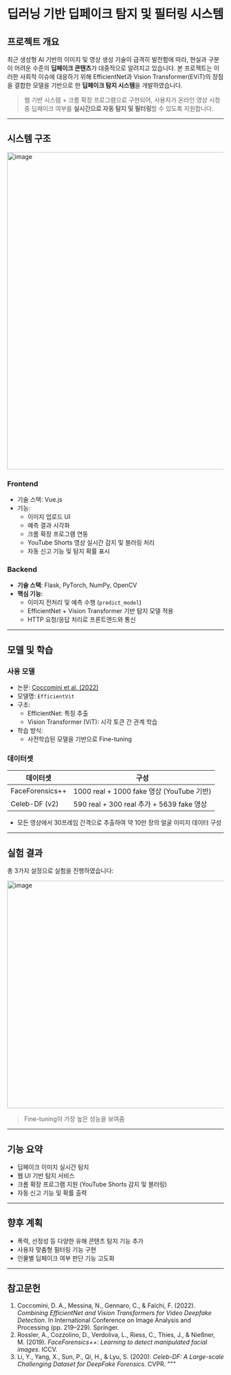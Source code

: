 # 딥러닝 기반 딥페이크 탐지 및 필터링 시스템

## 프로젝트 개요

최근 생성형 AI 기반의 이미지 및 영상 생성 기술이 급격히 발전함에 따라, 현실과 구분이 어려운 수준의 **딥페이크 콘텐츠**가 대중적으로 알려지고 있습니다. 본 프로젝트는 이러한 사회적 이슈에 대응하기 위해 EfficientNet과 Vision Transformer(EViT)의 장점을 결합한 모델을 기반으로 한 **딥페이크 탐지 시스템**을 개발하였습니다.

> 웹 기반 시스템 + 크롬 확장 프로그램으로 구현되어, 사용자가 온라인 영상 시청 중 딥페이크 여부를 **실시간으로 자동 탐지 및 필터링**할 수 있도록 지원합니다.

---

## 시스템 구조

<img width="738" alt="image" src="https://github.com/user-attachments/assets/af1a3696-1ecb-462a-8335-8e5262a02325" />


### Frontend

- 기술 스택: Vue.js
- 기능:
  - 이미지 업로드 UI
  - 예측 결과 시각화
  - 크롬 확장 프로그램 연동
  - YouTube Shorts 영상 실시간 감지 및 블러링 처리
  - 자동 신고 기능 및 탐지 확률 표시

### Backend

- **기술 스택**: Flask, PyTorch, NumPy, OpenCV
- **핵심 기능**:
  - 이미지 전처리 및 예측 수행 (`predict_model`)
  - EfficientNet + Vision Transformer 기반 탐지 모델 적용
  - HTTP 요청/응답 처리로 프론트엔드와 통신

---

## 모델 및 학습

### 사용 모델

- 논문: [Coccomini et al. (2022)](https://link.springer.com/chapter/10.1007/978-3-031-06433-3_20)
- 모델명: `EfficientVit`
- 구조:
  - EfficientNet: 특징 추출
  - Vision Transformer (ViT): 시각 토큰 간 관계 학습
- 학습 방식:
  - 사전학습된 모델을 기반으로 Fine-tuning

### 데이터셋

| 데이터셋         | 구성                                                |
|------------------|-----------------------------------------------------|
| FaceForensics++  | 1000 real + 1000 fake 영상 (YouTube 기반)          |
| Celeb-DF (v2)    | 590 real + 300 real 추가 + 5639 fake 영상           |


- 모든 영상에서 30프레임 간격으로 추출하여 약 10만 장의 얼굴 이미지 데이터 구성

---

## 실험 결과

총 3가지 설정으로 실험을 진행하였습니다:


<img width="529" alt="image" src="https://github.com/user-attachments/assets/d2c6ca3d-3aa7-4e85-857c-6555f8b15bb3" />



> Fine-tuning이 가장 높은 성능을 보여줌

---

## 기능 요약

- 딥페이크 이미지 실시간 탐지
- 웹 UI 기반 탐지 서비스
- 크롬 확장 프로그램 지원 (YouTube Shorts 감지 및 블러링)
- 자동 신고 기능 및 확률 출력

---

## 향후 계획

- 폭력, 선정성 등 다양한 유해 콘텐츠 탐지 기능 추가
- 사용자 맞춤형 필터링 기능 구현
- 인물별 딥페이크 여부 판단 기능 고도화

---

## 참고문헌

1. Coccomini, D. A., Messina, N., Gennaro, C., & Falchi, F. (2022). *Combining EfficientNet and Vision Transformers for Video Deepfake Detection*. In International Conference on Image Analysis and Processing (pp. 219–229). Springer.
2. Rossler, A., Cozzolino, D., Verdoliva, L., Riess, C., Thies, J., & Nießner, M. (2019). *FaceForensics++: Learning to detect manipulated facial images*. ICCV.
3. Li, Y., Yang, X., Sun, P., Qi, H., & Lyu, S. (2020). *Celeb-DF: A Large-scale Challenging Dataset for DeepFake Forensics*. CVPR.
"""
